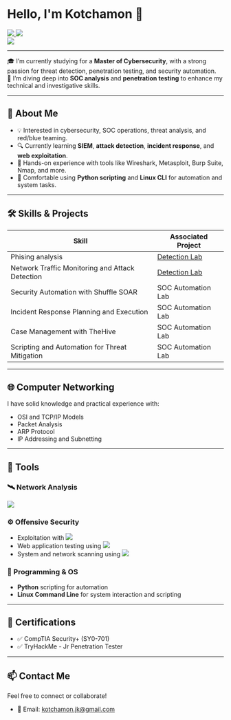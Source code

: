 # Hello, I'm Kotchamon 👋 
<div>
  <a href="https://www.credly.com/badges/8f43f60a-98fb-4481-be87-8712dd2b431a/public_url">
    <img src="https://img.shields.io/badge/-Security%2B-FF0000?&style=for-the-badge&logo=CompTIA&logoColor=white" />
  </a>
  <a href="https://tryhackme-certificates.s3-eu-west-1.amazonaws.com/THM-YEQUSLG7NY.png">
    <img src="https://img.shields.io/badge/TryHackMe-Jr%20Penetration%20Tester-red?style=for-the-badge&logo=tryhackme&logoColor=white" />
  </a>
</div>

<a href="https://linkedin.com">
  <img src="https://img.shields.io/badge/-LinkedIn-0072b1?&style=for-the-badge&logo=linkedin&logoColor=white" />
</a>

---

🎓 I’m currently studying for a **Master of Cybersecurity**, with a strong passion for threat detection, penetration testing, and security automation.  
🌱 I’m diving deep into **SOC analysis** and **penetration testing** to enhance my technical and investigative skills.

---

## 🧠 About Me

- 💡 Interested in cybersecurity, SOC operations, threat analysis, and red/blue teaming.
- 🔍 Currently learning **SIEM**, **attack detection**, **incident response**, and **web exploitation**.
- 🧰 Hands-on experience with tools like Wireshark, Metasploit, Burp Suite, Nmap, and more.
- 🐍 Comfortable using **Python scripting** and **Linux CLI** for automation and system tasks.

---

## 🛠️ Skills & Projects

| Skill                                             | Associated Project                                           |
|--------------------------------------------------|--------------------------------------------------------------|
| Phising analysis                                 | [Detection Lab](https://google.com)                          |
| Network Traffic Monitoring and Attack Detection  | [Detection Lab](https://google.com)                          |
| Security Automation with Shuffle SOAR            | SOC Automation Lab                                           |
| Incident Response Planning and Execution         | SOC Automation Lab                                           |
| Case Management with TheHive                     | SOC Automation Lab                                           |
| Scripting and Automation for Threat Mitigation   | SOC Automation Lab                                           |

---

## 🌐 Computer Networking

I have solid knowledge and practical experience with:
- OSI and TCP/IP Models
- Packet Analysis
- ARP Protocol
- IP Addressing and Subnetting

---

## 🔧 Tools

### 🛰️ Network Analysis
<div>
  <img src="https://img.shields.io/badge/-Wireshark-1679A7?&style=for-the-badge&logo=Wireshark&logoColor=white" />
  <!--<img src="https://img.shields.io/badge/-Suricata-EF3B2D?&style=for-the-badge&logo=Suricata&logoColor=white" />##
  <img src="https://img.shields.io/badge/-Zeek-777BB4?&style=for-the-badge&logo=Zeek&logoColor=white" /> -->
</div>

### ⚙️ Offensive Security
- Exploitation with <img src="https://img.shields.io/badge/-Metasploit-2E2E2E?style=for-the-badge&logo=Hackaday&logoColor=white" />
- Web application testing using <img src="https://img.shields.io/badge/-Burp%20Suite-F56C2D?style=for-the-badge&logo=Portainer&logoColor=white" />
- System and network scanning using <img src="https://img.shields.io/badge/-Nmap-0052CC?style=for-the-badge&logo=PowerShell&logoColor=white" />


### 🐧 Programming & OS
- **Python** scripting for automation
- **Linux Command Line** for system interaction and scripting

---

## 📜 Certifications

- ✅ CompTIA Security+ (SY0-701)  
- ✅ TryHackMe - Jr Penetration Tester

---

## 📫 Contact Me

Feel free to connect or collaborate!

- 📧 Email: [kotchamon.jk@gmail.com](mailto:kotchamon.jk@gmail.com)

